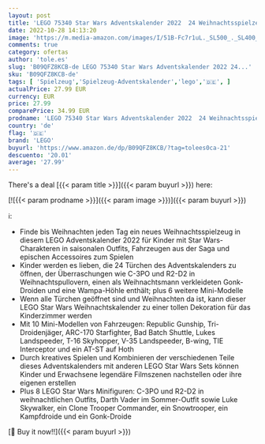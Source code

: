 ```yaml
---
layout: post
title: 'LEGO 75340 Star Wars Adventskalender 2022  24 Weihnachtsspielzeuge  darunter Minifiguren Gonk Droid  R2-D2  Darth Vader und baubare Fahrzeuge'
date: 2022-10-28 14:13:20
image: 'https://m.media-amazon.com/images/I/51B-Fc7r1uL._SL500_._SL400_.jpg'
comments: true
category: ofertas
author: 'tole.es'
slug: 'B09QFZ8KCB-de LEGO 75340 Star Wars Adventskalender 2022 24...'
sku: 'B09QFZ8KCB-de'
tags: [ 'Spielzeug','Spielzeug-Adventskalender','lego','🇩🇪', ]
actualPrice: 27.99 EUR
currency: EUR
price: 27.99
comparePrice: 34.99 EUR
prodname: 'LEGO 75340 Star Wars Adventskalender 2022  24 Weihnachtsspielzeuge  darunter Minifiguren Gonk Droid  R2-D2  Darth Vader und baubare Fahrzeuge'
country: 'de'
flag: '🇩🇪'
brand: 'LEGO'
buyurl: 'https://www.amazon.de/dp/B09QFZ8KCB/?tag=tolees0ca-21'
descuento: '20.01'
average: '27.99'
---
```


There's a deal [{{< param title >}}]({{< param buyurl >}})  here:

[![{{< param prodname >}}]({{< param image >}})]({{< param buyurl >}})

ℹ️:

- Finde bis Weihnachten jeden Tag ein neues Weihnachtsspielzeug in diesem LEGO Adventskalender 2022 für Kinder mit Star Wars-Charakteren in saisonalen Outfits, Fahrzeugen aus der Saga und epischen Accessoires zum Spielen
- Kinder werden es lieben, die 24 Türchen des Adventskalenders zu öffnen, der Überraschungen wie C-3PO und R2-D2 in Weihnachtspullovern, einen als Weihnachtsmann verkleideten Gonk-Droiden und eine Wampa-Höhle enthält; plus 6 weitere Mini-Modelle
- Wenn alle Türchen geöffnet sind und Weihnachten da ist, kann dieser LEGO Star Wars Weihnachtskalender zu einer tollen Dekoration für das Kinderzimmer werden
- Mit 10 Mini-Modellen von Fahrzeugen: Republic Gunship, Tri-Droidenjäger, ARC-170 Starfighter, Bad Batch Shuttle, Lukes Landspeeder, T-16 Skyhopper, V-35 Landspeeder, B-wing, TIE Interceptor und ein AT-ST auf Hoth
- Durch kreatives Spielen und Kombinieren der verschiedenen Teile dieses Adventskalenders mit anderen LEGO Star Wars Sets können Kinder und Erwachsene legendäre Filmszenen nachstellen oder ihre eigenen erstellen
- Plus 8 LEGO Star Wars Minifiguren: C-3PO und R2-D2 in weihnachtlichen Outfits, Darth Vader im Sommer-Outfit sowie Luke Skywalker, ein Clone Trooper Commander, ein Snowtrooper, ein Kampfdroide und ein Gonk-Droide

[🛒 Buy it now!!]({{< param buyurl >}})
